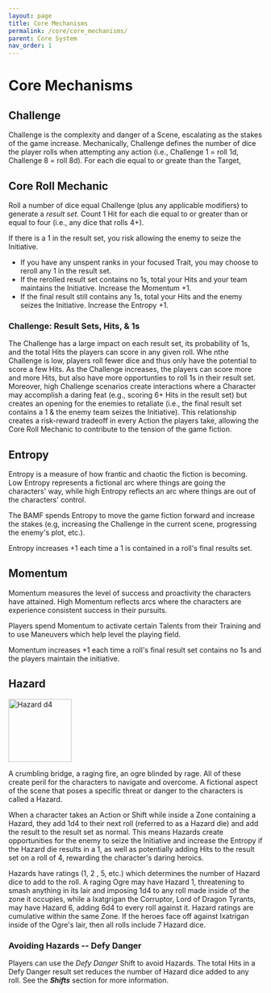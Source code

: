 ```yaml
---
layout: page
title: Core Mechanisms
permalink: /core/core_mechanisms/
parent: Core System
nav_order: 1
---
```


# Core Mechanisms

## Challenge
Challenge is the complexity and danger of a Scene, escalating as the stakes of the game increase.  Mechanically, Challenge defines the number of dice the player rolls when attempting any action (i.e., Challenge 1 = roll 1d, Challenge 8 = roll 8d).  For each die equal to or greate than the Target, 

## Core Roll Mechanic

Roll a number of dice equal Challenge (plus any applicable modifiers) to generate a *result set*.  Count 1 Hit for each die equal to or greater than or equal to four (i.e., any dice that rolls 4+).

If there is a 1 in the result set, you risk allowing the enemy to seize the Initiative.

- If you have any unspent ranks in your focused Trait, you may choose to reroll any 1 in the result set.
- If the rerolled result set contains no 1s, total your Hits and your team maintains the Initiative.  Increase the Momentum +1.
- If the final result still contains any 1s, total your Hits and the enemy seizes the Initiative.  Increase the Entropy +1.

### Challenge: Result Sets, Hits, & 1s
The Challenge has a large impact on each result set, its probability of 1s, and the total Hits the players can score in any given roll.  Whe nthe Challenge is low, players roll fewer dice and thus only have the potential to score a few Hits.  As the Challenge increases, the players can score more and more Hits, but also have more opportunties to roll 1s in their result set.  Moreover, high Challenge scenarios create interactions where a Character may accomplish a daring feat (e.g., scoring 6+ Hits in the result set) but creates an opening for the enemies to retaliate (i.e., the final result set contains a 1 & the enemy team seizes the Initiative).  This relationship creates a risk-reward tradeoff in every Action the players take, allowing the Core Roll Mechanic to contribute to the tension of the game fiction.

## Entropy
Entropy is a measure of how frantic and chaotic the fiction is becoming.  Low Entropy represents a fictional arc where things are going the characters' way, while high Entropy reflects an arc where things are out of the characters' control.

The BAMF spends Entropy to move the game fiction forward and increase the stakes (e.g, increasing the Challenge in the current scene, progressing the enemy's plot, etc.).

Entropy increases +1 each time a 1 is contained in a roll's final results set.

## Momentum
Momentum measures the level of success and proactivity the characters have attained.  High Momentum reflects arcs where the characters are experience consistent success in their pursuits.

Players spend Momentum to activate certain Talents from their Training and to use Maneuvers which help level the playing field.

Momentum increases +1 each time a roll's final result set contains no 1s and the players maintain the initiative.

## Hazard

<div>
    <img src="/no1_system/assets/img/d_hazard.png" alt="Hazard d4" width="125" height="125">
    <p>A crumbling bridge, a raging fire, an ogre blinded by rage.  All of these create peril for the characters to navigate and overcome.  A fictional aspect of the scene that poses a specific threat or danger to the characters is called a Hazard.
    </p>
    <p>When a character takes an Action or Shift while inside a Zone containing a Hazard, they add 1d4 to their next roll (referred to as a Hazard die) and add the result to the result set as normal.  This means Hazards create opportunities for the enemy to seize the Initiative and increase the Entropy if the Hazard die results in a 1, as well as potentially adding Hits to the result set on a roll of 4, rewarding the character's daring heroics.
    </p>
    <p>Hazards have ratings (1, 2 , 5, etc.) which determines the number of Hazard dice to add to the roll.  A raging Ogre may have Hazard 1, threatening to smash anything in its lair and imposing 1d4 to any roll made inside of the zone it occupies, while a Ixatgrigan the Corruptor, Lord of Dragon Tyrants, may have Hazard 6, adding 6d4 to every roll against it.  Hazard ratings are cumulative within the same Zone.  If the heroes face off against Ixatrigan inside of the Ogre's lair, then all rolls include 7 Hazard dice.
    </p>


### Avoiding Hazards -- Defy Danger
Players can use the *Defy Danger* Shift to avoid Hazards.  The total Hits in a Defy Danger result set reduces the number of Hazard dice added to any roll.  See the ***Shifts*** section for more information.

</div>